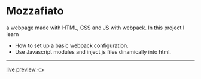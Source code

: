 # Mozzafiato
a webpage made with HTML, CSS and JS with webpack.
In this project I learn

- How to set up a basic webpack configuration.
- Use Javascript modules and inject js files dinamically into  html.

---
[live preview :point_left:](https://valkyries12.github.io/restaurant_page/)

